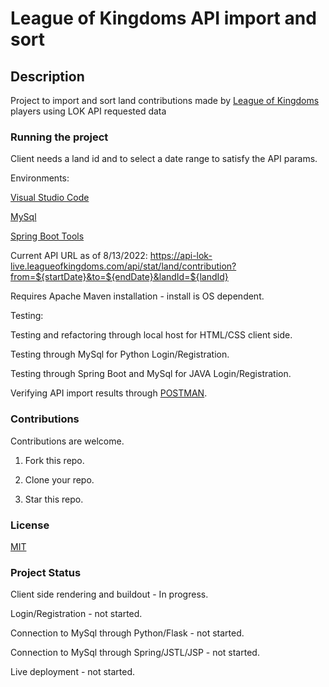 # League of Kingdoms API import and sort

## Description

Project to import and sort land contributions made by [League of Kingdoms](https://www.leagueofkingdoms.com/) players using LOK API requested data

### Running the project

Client needs a land id and to select a date range to satisfy the API params.

Environments: 

[Visual Studio Code](https://code.visualstudio.com/download) 

[MySql](https://www.mysql.com/downloads/)

[Spring Boot Tools](https://spring.io/tools)

Current API URL as of 8/13/2022: https://api-lok-live.leagueofkingdoms.com/api/stat/land/contribution?from=${startDate}&to=${endDate}&landId=${landId}

Requires Apache Maven installation - install is OS dependent.

Testing:

Testing and refactoring through local host for HTML/CSS client side.

Testing through MySql for Python Login/Registration.

Testing through Spring Boot and MySql for JAVA Login/Registration.

Verifying API import results through [POSTMAN](https://www.postman.com/downloads/).

### Contributions

Contributions are welcome. 

1. Fork this repo.

2. Clone your repo.

3. Star this repo.

### License

[MIT](https://choosealicense.com/licenses/mit/)

### Project Status

Client side rendering and buildout - In progress.

Login/Registration - not started.

Connection to MySql through Python/Flask - not started.

Connection to MySql through Spring/JSTL/JSP - not started.

Live deployment - not started.



